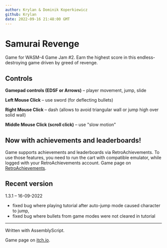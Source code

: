 ```yaml
---
author: Krylan & Dominik Koperkiewicz
github: Krylan
date: 2022-09-16 21:48:00 GMT
---
```


# Samurai Revenge

Game for WASM-4 Game Jam #2. Earn the highest score in this endless-destroying game driven by greed of revenge.

## Controls
**Gamepad controls (EDSF or Arrows)** – player movement, jump, slide

**Left Mouse Click** – use sword (for deflecting bullets)

**Right Mouse Click** – dash (allows to avoid triangular wall or jump high over solid wall)

**Middle Mouse Click (scroll click)** – use "slow motion"

## Now with achievements and leaderboards!
Game supports achievements and leaderboards via RetroAchievements.
To use those features, you need to run the cart with compatible emulator, while logged with your RetroAchievements account.
Game page on [RetroAchievements](https://retroachievements.org/game/20458).

## Recent version
1.3.1 – 16-09-2022

- fixed bug where playing tutorial after auto-jump mode caused character to jump,
- fixed bug where bullets from game modes were not cleared in tutorial

----------

Written with AssemblyScript.

Game page on [itch.io](https://krylan.itch.io/samurai-revenge).
